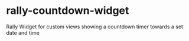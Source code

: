 # rally-countdown-widget
Rally Widget for custom views showing a countdown timer towards a set date and time
